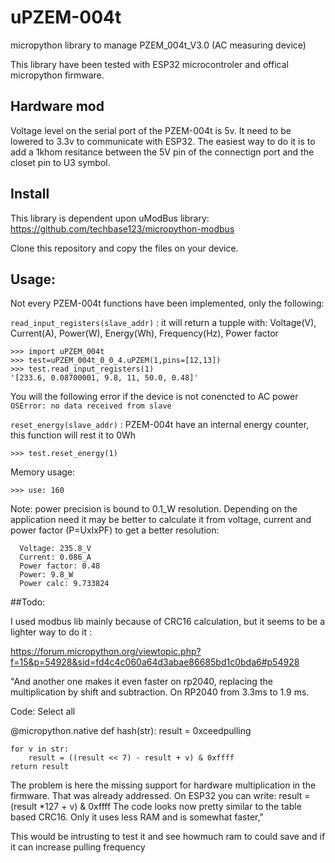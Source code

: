 # uPZEM-004t

micropython library to manage PZEM_004t_V3.0 (AC measuring device)


This library have been tested with ESP32 microcontroler and offical micropython firmware.

## Hardware mod
Voltage level on the serial port of the PZEM-004t is 5v.
It need to be lowered to 3.3v to communicate with ESP32.
The easiest way to do it is to add a 1khom resitance between the 5V pin of the connectign port and the closet pin to U3 symbol.

## Install
This library is dependent upon uModBus library: https://github.com/techbase123/micropython-modbus

Clone this repository and copy the files on your device.

## Usage:

Not every PZEM-004t functions have been implemented, only the following:

  ```read_input_registers(slave_addr)``` : it will return a tupple with: Voltage(V), Current(A), Power(W), Energy(Wh), Frequency(Hz), Power factor
  
```
>>> import uPZEM_004t
>>> test=uPZEM_004t_0_0_4.uPZEM(1,pins=[12,13])
>>> test.read_input_registers(1)
'[233.6, 0.08700001, 9.8, 11, 50.0, 0.48]'
```
You will the following error if the device is not conencted to AC power ```OSError: no data received from slave```



  ```reset_energy(slave_addr)``` : PZEM-004t have an internal energy counter, this function will rest it to 0Wh

```
>>> test.reset_energy(1)
```

Memory usage:
```
>>> use: 160
```


Note: power precision is bound to 0.1_W resolution.
Depending on the application need it may be better to calculate it from voltage, 
current and power factor (P=UxIxPF) to get a better resolution:
```
  Voltage: 235.8_V
  Current: 0.086_A
  Power factor: 0.48
  Power: 9.8_W
  Power calc: 9.733824
```

##Todo:

I used modbus lib mainly because of CRC16 calculation, but it seems to be a lighter way to do it :

https://forum.micropython.org/viewtopic.php?f=15&p=54928&sid=fd4c4c060a64d3abae86685bd1c0bda6#p54928

"And another one makes it even faster on rp2040, replacing the multiplication by shift and subtraction. On RP2040 from 3.3ms to 1.9 ms.

Code: Select all

@micropython.native
def hash(str):
    result = 0xceedpulling

    for v in str:
        result = ((result << 7) - result + v) & 0xffff
    return result

The problem is here the missing support for hardware multiplication in the firmware. That was already addressed.
On ESP32 you can write:
result = (result *127 + v) & 0xffff
The code looks now pretty similar to the table based CRC16. Only it uses less RAM and is somewhat faster,"

This would be intrusting to test it and see howmuch ram to could save and if it can increase pulling frequency
